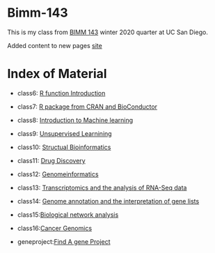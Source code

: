 # Bimm-143

This is my class from [BIMM 143](https://bioboot.github.io/bimm143_W20/) winter 2020 quarter at UC San Diego. 

Added content to new pages [site]()

# Index of Material

- class6: [R function Introduction](https://github.com/dok115/bimm143_v2/tree/master/class06.R)

- class7: [R package from CRAN and BioConductor](https://github.com/dok115/bimm143_v2/tree/master/class07.R)

- class8: [Introduction to Machine learning](https://github.com/dok115/bimm143_v2/tree/master/class08%20-%20WGBSsimulation)

- class9: [Unsupervised Learnining](https://github.com/dok115/bimm143_v2/tree/master/class09)

- class10: [Structual Bioinformatics](https://github.com/dok115/bimm143_v2/tree/master/class10)

- class11: [Drug Discovery](https://github.com/dok115/bimm143_v2/tree/master/Class12)

- class12: [Genomeinformatics](https://github.com/dok115/bimm143_v2/tree/master/class13_02.18)

- class13: [Transcriptomics and the analysis of RNA-Seq data](https://github.com/dok115/bimm143_v2/tree/master/class14)

- class14: [Genome annotation and the interpretation of gene lists](https://github.com/dok115/bimm143_v2/tree/master/class%2016%2002/27)

- class15:[Biological network analysis](https://github.com/dok115/bimm143_v2/tree/master/class%2017)

- class16:[Cancer Genomics](https://github.com/dok115/bimm143_v2/tree/master/class18)

- geneproject:[Find A gene Project](https://github.com/dok115/bimm143_v2/tree/master/gene%20assignment)
